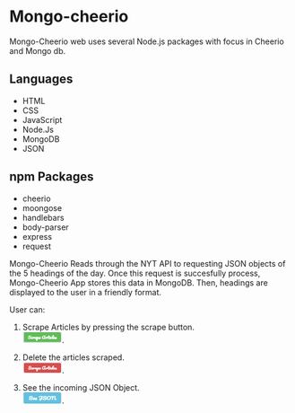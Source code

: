 # Mongo-cheerio

Mongo-Cheerio web uses several Node.js packages with focus in Cheerio and Mongo db.

## Languages
- HTML
- CSS
- JavaScript
- Node.Js
- MongoDB
- JSON

## npm Packages
- cheerio
 - moongose
 - handlebars
 - body-parser
 - express
 - request
 
 Mongo-Cheerio Reads through the NYT API to requesting JSON objects of the 5 headings of the day. Once this request is succesfully process, Mongo-Cheerio App stores this data in MongoDB. Then, headings are displayed to the user in a friendly format.
 
 User can:
 
 1. Scrape Articles by pressing the scrape button.  
 <img src="public/images/scrapeButton.png" alt="products for sale" width ="70px%" height="20px"/>.     
 
 2. Delete the articles scraped.  
  <img src="public/images/deleteButton.png" alt="products for sale" width ="70px%" height="20px"/>.
 3. See the incoming JSON Object.  
 <img src="public/images/jsonButton.png" alt="products for sale" width ="70px%" height="20px"/>.
 
 


